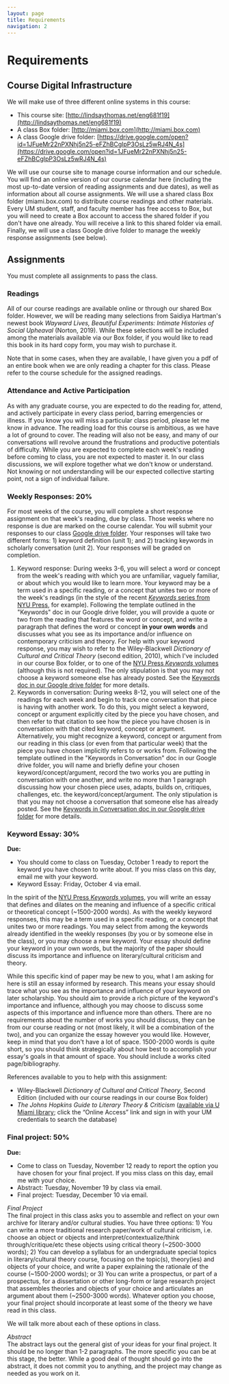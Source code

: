 ```yaml
---
layout: page
title: Requirements
navigation: 2
---
```

# Requirements
## Course Digital Infrastructure
We will make use of three different online systems in this course:
* This course site: [http://lindsaythomas.net/eng681f19](http://lindsaythomas.net/eng681f19)
* A class Box folder: [http://miami.box.com](http://miami.box.com)
* A class Google drive folder: [https://drive.google.com/open?id=1JFueMr22nPXNhj5n25-eFZhBCgIpP3OsLz5wRJ4N_4s](https://drive.google.com/open?id=1JFueMr22nPXNhj5n25-eFZhBCgIpP3OsLz5wRJ4N_4s)

We will use our course site to manage course information and our schedule. You will find an online version of our course calendar here (including the most up-to-date version of reading assignments and due dates), as well as information about all course assignments. We will use a shared class Box folder (miami.box.com) to distribute course readings and other materials. Every UM student, staff, and faculty member has free access to Box, but you will need to create a Box account to access the shared folder if you don't have one already. You will receive a link to this shared folder via email. Finally, we will use a class Google drive folder to manage the weekly response assignments (see below).

## Assignments
You must complete all assignments to pass the class.

### Readings
All of our course readings are available online or through our shared Box folder. However, we will be reading many selections from Saidiya Hartman's newest book _Wayward Lives, Beautiful Experiments: Intimate Histories of Social Upheaval_ (Norton, 2019). While these selections will be included among the materials available via our Box folder, if you would like to read this book in its hard copy form, you may wish to purchase it.

Note that in some cases, when they are available, I have given you a pdf of an entire book when we are only reading a chapter for this class. Please refer to the course schedule for the assigned readings.

### Attendance and Active Participation
As with any graduate course, you are expected to do the reading for, attend, and actively participate in every class period, barring emergencies or illness. If you know you will miss a particular class period, please let me know in advance. The reading load for this course is ambitious, as we have a lot of ground to cover. The reading will also not be easy, and many of our conversations will revolve around the frustrations and productive potentials of difficulty. While you are expected to complete each week's reading before coming to class, you are not expected to master it. In our class discussions, we will explore together what we don't know or understand. Not knowing or not understanding will be our expected collective starting point, not a sign of individual failure.

### Weekly Responses: 20%
For most weeks of the course, you will complete a short response assignment on that week's reading, due by class. Those weeks where no response is due are marked on the course calendar. You will submit your responses to our class [Google drive folder](https://drive.google.com/open?id=17bDDt0Qnm5HZBUfRGczhfKLqv8WKuFXw). Your responses will take two different forms: 1) keyword definition (unit 1); and 2) tracking keywords in scholarly conversation (unit 2). Your responses will be graded on completion.

1. Keyword response: During weeks 3-6, you will select a word or concept from the week's reading with which you are unfamiliar, vaguely familiar, or about which you would like to learn more. Your keyword may be a term used in a specific reading, or a concept that unites two or more of the week's readings (in the style of the recent [_Keywords_ series from NYU Press](https://keywords.nyupress.org/), for example). Following the template outlined in the "Keywords" doc in our Google drive folder, you will provide a quote or two from the reading that features the word or concept, and write a paragraph that defines the word or concept **in your own words** and discusses what you see as its importance and/or influence on contemporary criticism and theory. For help with your keyword response, you may wish to refer to the Wiley-Blackwell _Dictionary of Cultural and Critical Theory_ (second edition, 2010), which I've included in our course Box folder, or to one of the [NYU Press _Keywords_ volumes](https://keywords.nyupress.org/) (although this is not required). The only stipulation is that you may not choose a keyword someone else has already posted. See the [Keywords doc in our Google drive folder](https://drive.google.com/open?id=1JFueMr22nPXNhj5n25-eFZhBCgIpP3OsLz5wRJ4N_4s) for more details.
2. Keywords in conversation: During weeks 8-12, you will select one of the readings for each week and begin to track one conversation that piece is having with another work. To do this, you might select a keyword, concept or argument explicitly cited by the piece you have chosen, and then refer to that citation to see how the piece you have chosen is in conversation with that cited keyword, concept or argument. Alternatively, you might recognize a keyword, concept or argument from our reading in this class (or even from that particular week) that the piece you have chosen implicitly refers to or works from. Following the template outlined in the "Keywords in Conversation" doc in our Google drive folder, you will name and briefly define your chosen keyword/concept/argument, record the two works you are putting in conversation with one another, and write no more than 1 paragraph discussing how your chosen piece uses, adapts, builds on, critiques, challenges, etc. the keyword/concept/argument. The only stipulation is that you may not choose a conversation that someone else has already posted. See the [Keywords in Conversation doc in our Google drive folder](https://drive.google.com/open?id=1FOvQNXodepgxLPBRtgZ8mOGLd-S1Knc02H25BB8bTgQ) for more details.

### Keyword Essay: 30%
**Due:**
* You should come to class on Tuesday, October 1 ready to report the keyword you have chosen to write about. If you miss class on this day, email me with your keyword.
* Keyword Essay: Friday, October 4 via email.

In the spirit of the [NYU Press _Keywords_ volumes](https://keywords.nyupress.org/), you will write an essay that defines and dilates on the meaning and influence of a specific critical or theoretical concept (~1500-2000 words). As with the weekly keyword responses, this may be a term used in a specific reading, or a concept that unites two or more readings. You may select from among the keywords already identified in the weekly responses (by you or by someone else in the class), or you may choose a new keyword. Your essay should define your keyword in your own words, but the majority of the paper should discuss its importance and influence on literary/cultural criticism and theory.

While this specific kind of paper may be new to you, what I am asking for here is still an essay informed by research. This means your essay should trace what you see as the importance and influence of your keyword on later scholarship. You should aim to provide a rich picture of the keyword's importance and influence, although you may choose to discuss some aspects of this importance and influence more than others. There are no requirements about the number of works you should discuss, they can be from our course reading or not (most likely, it will be a combination of the two), and you can organize the essay however you would like. However, keep in mind that you don't have a lot of space. 1500-2000 words is quite short, so you should think strategically about how best to accomplish your essay's goals in that amount of space. You should include a works cited page/bibliography.

References available to you to help with this assignment:
* Wiley-Blackwell _Dictionary of Cultural and Critical Theory_, Second Edition (included with our course readings in our course Box folder)
* _The Johns Hopkins Guide to Literary Theory & Criticism_ ([available via U Miami library](https://miami-primo.hosted.exlibrisgroup.com/primo-explore/fulldisplay?docid=01UOML_ALMA61280633630002976&context=L&vid=uml_new&lang=en_US&search_scope=Everything&adaptor=Local%20Search%20Engine&tab=everything&query=any,contains,Johns%20hopkins%20guide%20to%20literary%20theory%20and%20criticism); click the “Online Access” link and sign in with your UM credentials to search the database)


### Final project: 50%
**Due:**
* Come to class on Tuesday, November 12 ready to report the option you have chosen for your final project. If you miss class on this day, email me with your choice.
* Abstract: Tuesday, November 19 by class via email.
* Final project: Tuesday, December 10 via email.

_Final Project_<br/>
The final project in this class asks you to assemble and reflect on your own archive for literary and/or cultural studies. You have three options: 1) You can write a more traditional research paper/work of cultural criticism, i.e. choose an object or objects and interpret/contextualize/think through/critique/etc these objects using critical theory (~2500-3000 words); 2) You can develop a syllabus for an undergraduate special topics in literary/cultural theory course, focusing on the topic(s), theory(ies) and objects of your choice, and write a paper explaining the rationale of the course (~1500-2000 words); or 3) You can write a prospectus, or part of a prospectus, for a dissertation or other long-form or large research project that assembles theories and objects of your choice and articulates an argument about them (~2500-3000 words). Whatever option you choose, your final project should incorporate at least some of the theory we have read in this class.

We will talk more about each of these options in class.

_Abstract_<br/>
The abstract lays out the general gist of your ideas for your final project. It should be no longer than 1-2 paragraphs. The more specific you can be at this stage, the better. While a good deal of thought should go into the abstract, it does not commit you to anything, and the project may change as needed as you work on it.

